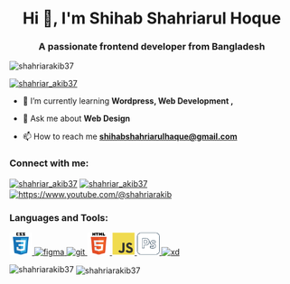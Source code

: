 <h1 align="center">Hi 👋, I'm Shihab Shahriarul Hoque</h1>
<h3 align="center">A passionate frontend developer from Bangladesh</h3>

<p align="left"> <img src="https://komarev.com/ghpvc/?username=shahriarakib37&label=Profile%20views&color=0e75b6&style=flat" alt="shahriarakib37" /> </p>

<p align="left"> <a href="https://twitter.com/shahriar_akib37" target="blank"><img src="https://img.shields.io/twitter/follow/shahriar_akib37?logo=twitter&style=for-the-badge" alt="shahriar_akib37" /></a> </p>

- 🌱 I’m currently learning **Wordpress, Web Development ,**

- 💬 Ask me about **Web Design**

- 📫 How to reach me **shihabshahriarulhaque@gmail.com**

<h3 align="left">Connect with me:</h3>
<p align="left">
<a href="https://twitter.com/shahriar_akib37" target="blank"><img align="center" src="https://raw.githubusercontent.com/rahuldkjain/github-profile-readme-generator/master/src/images/icons/Social/twitter.svg" alt="shahriar_akib37" height="30" width="40" /></a>
<a href="https://instagram.com/shahriar_akib37" target="blank"><img align="center" src="https://raw.githubusercontent.com/rahuldkjain/github-profile-readme-generator/master/src/images/icons/Social/instagram.svg" alt="shahriar_akib37" height="30" width="40" /></a>
<a href="https://www.youtube.com/c/https://www.youtube.com/@shahriarakib" target="blank"><img align="center" src="https://raw.githubusercontent.com/rahuldkjain/github-profile-readme-generator/master/src/images/icons/Social/youtube.svg" alt="https://www.youtube.com/@shahriarakib" height="30" width="40" /></a>
</p>

<h3 align="left">Languages and Tools:</h3>
<p align="left"> <a href="https://www.w3schools.com/css/" target="_blank" rel="noreferrer"> <img src="https://raw.githubusercontent.com/devicons/devicon/master/icons/css3/css3-original-wordmark.svg" alt="css3" width="40" height="40"/> </a> <a href="https://www.figma.com/" target="_blank" rel="noreferrer"> <img src="https://www.vectorlogo.zone/logos/figma/figma-icon.svg" alt="figma" width="40" height="40"/> </a> <a href="https://git-scm.com/" target="_blank" rel="noreferrer"> <img src="https://www.vectorlogo.zone/logos/git-scm/git-scm-icon.svg" alt="git" width="40" height="40"/> </a> <a href="https://www.w3.org/html/" target="_blank" rel="noreferrer"> <img src="https://raw.githubusercontent.com/devicons/devicon/master/icons/html5/html5-original-wordmark.svg" alt="html5" width="40" height="40"/> </a> <a href="https://developer.mozilla.org/en-US/docs/Web/JavaScript" target="_blank" rel="noreferrer"> <img src="https://raw.githubusercontent.com/devicons/devicon/master/icons/javascript/javascript-original.svg" alt="javascript" width="40" height="40"/> </a> <a href="https://www.photoshop.com/en" target="_blank" rel="noreferrer"> <img src="https://raw.githubusercontent.com/devicons/devicon/master/icons/photoshop/photoshop-line.svg" alt="photoshop" width="40" height="40"/> </a> <a href="https://www.adobe.com/products/xd.html" target="_blank" rel="noreferrer"> <img src="https://cdn.worldvectorlogo.com/logos/adobe-xd.svg" alt="xd" width="40" height="40"/> </a> </p>

<p><img align="left" src="https://github-readme-stats.vercel.app/api/top-langs?username=shahriarakib37&show_icons=true&locale=en&layout=compact" alt="shahriarakib37" /></p>

<p>&nbsp;<img align="center" src="https://github-readme-stats.vercel.app/api?username=shahriarakib37&show_icons=true&locale=en" alt="shahriarakib37" /></p>
